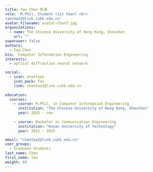 ```yaml
---
title: Tao Chen 陈涛
role: 'M.Phil. Student (1st Year) <br>  
taochen2@link.cuhk.edu.cn'
avatar_filename: avatar-ChenT.jpg
organizations:
  - name: The Chinese University of Hong Kong, Shenzhen
    url: ""
superuser: false
authors:
  - Tao Chen
bio:  Computer Information Engineering
interests:
  - optical diffraction neural network

social:
  - icon: envelope
    icon_pack: fas
    link: chentao2@link.cuhk.edu.cn
   
education:
  courses:
    - course: M.Phil. in Computer Information Engineering
      institution: "The Chinese University of Hong Kong, Shenzhen"
      year: 2025 - now
      
    - course: Bachelor in Communication Engineering
      institution: "Hunan University of Technology"
      year: 2021 - 2025

email: "chentao2@link.cuhk.edu.cn"
user_groups:
  - Graduate Students
last_name: Chen
first_name: Tao
weight: 80
---
```

